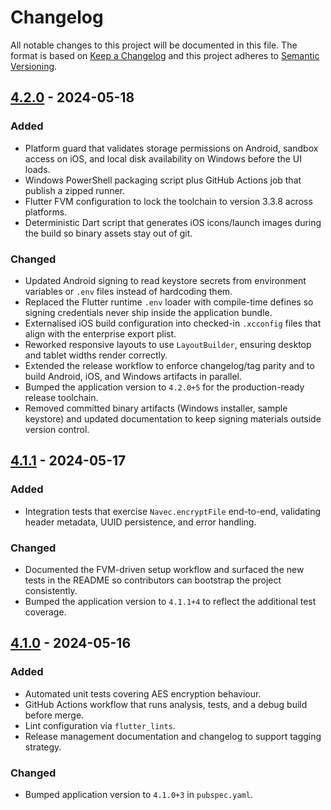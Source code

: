 # Changelog

All notable changes to this project will be documented in this file. The format
is based on [Keep a Changelog](https://keepachangelog.com/en/1.1.0/) and this
project adheres to [Semantic Versioning](https://semver.org/spec/v2.0.0.html).

## [4.2.0] - 2024-05-18
### Added
- Platform guard that validates storage permissions on Android, sandbox access on iOS,
  and local disk availability on Windows before the UI loads.
- Windows PowerShell packaging script plus GitHub Actions job that publish a zipped runner.
- Flutter FVM configuration to lock the toolchain to version 3.3.8 across platforms.
- Deterministic Dart script that generates iOS icons/launch images during the build so binary assets stay out of git.

### Changed
- Updated Android signing to read keystore secrets from environment variables or `.env` files instead of hardcoding them.
- Replaced the Flutter runtime `.env` loader with compile-time defines so signing
  credentials never ship inside the application bundle.
- Externalised iOS build configuration into checked-in `.xcconfig` files that align with the enterprise export plist.
- Reworked responsive layouts to use `LayoutBuilder`, ensuring desktop and tablet widths render correctly.
- Extended the release workflow to enforce changelog/tag parity and to build Android, iOS, and Windows artifacts in parallel.
- Bumped the application version to `4.2.0+5` for the production-ready release toolchain.
- Removed committed binary artifacts (Windows installer, sample keystore) and
  updated documentation to keep signing materials outside version control.

## [4.1.1] - 2024-05-17
### Added
- Integration tests that exercise `Navec.encryptFile` end-to-end, validating
  header metadata, UUID persistence, and error handling.

### Changed
- Documented the FVM-driven setup workflow and surfaced the new tests in the
  README so contributors can bootstrap the project consistently.
- Bumped the application version to `4.1.1+4` to reflect the additional test coverage.

## [4.1.0] - 2024-05-16
### Added
- Automated unit tests covering AES encryption behaviour.
- GitHub Actions workflow that runs analysis, tests, and a debug build before
  merge.
- Lint configuration via `flutter_lints`.
- Release management documentation and changelog to support tagging strategy.

### Changed
- Bumped application version to `4.1.0+3` in `pubspec.yaml`.

[4.2.0]: https://github.com/your-org/navy_encrypt_mobile/releases/tag/v4.2.0
[4.1.1]: https://github.com/your-org/navy_encrypt_mobile/releases/tag/v4.1.1
[4.1.0]: https://github.com/your-org/navy_encrypt_mobile/releases/tag/v4.1.0
